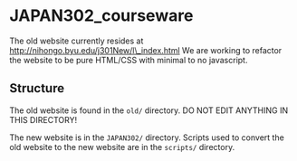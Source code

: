 # JAPAN302\_courseware

The old website currently resides at http://nihongo.byu.edu/j301New/l\_index.html
We are working to refactor the website to be pure HTML/CSS with minimal to no
javascript.

## Structure

The old website is found in the `old/` directory. DO NOT EDIT ANYTHING IN THIS
DIRECTORY!

The new website is in the `JAPAN302/` directory. Scripts used to convert the
old website to the new website are in the `scripts/` directory.
